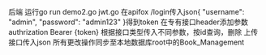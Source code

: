 后端
运行go run demo2.go jwt.go
在apifox /login传入json{
  "username": "admin",
  "password": "admin123"
}得到token
在专有接口header添加参数authrization Bearer {token}
根据接口类型传入不同参数，按id查询，删除
上传接口传入json
所有更改操作同步至本地数据库root中的Book_Management
